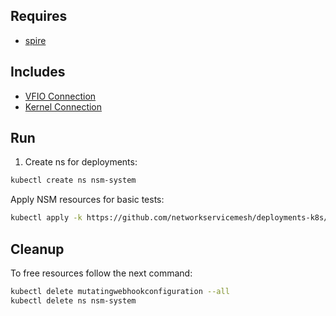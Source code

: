 ## Requires

- [spire](../spire)

## Includes

- [VFIO Connection](../use-cases/Vfio2Noop)
- [Kernel Connection](../use-cases/SriovKernel2Noop)

## Run

1. Create ns for deployments:
```bash
kubectl create ns nsm-system
```

Apply NSM resources for basic tests:
```bash
kubectl apply -k https://github.com/networkservicemesh/deployments-k8s/examples/sriov?ref=46baafaa949d1905a748661a5f07b2b625396294
```

## Cleanup

To free resources follow the next command:
```bash
kubectl delete mutatingwebhookconfiguration --all
kubectl delete ns nsm-system
```
